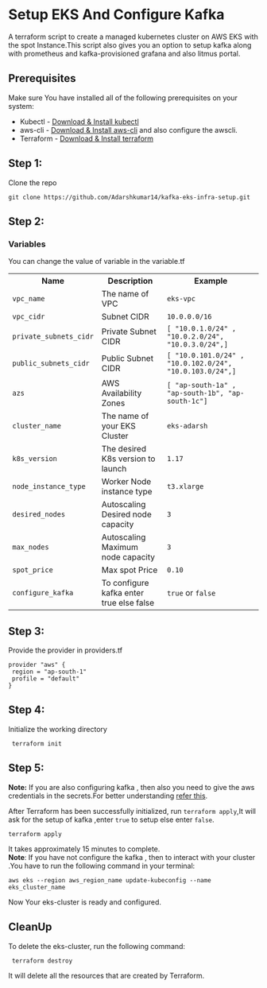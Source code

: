 # Setup EKS And Configure Kafka
A terraform script to create a managed kubernetes cluster on AWS EKS with the spot Instance.This script also gives you an option to setup kafka along with prometheus and kafka-provisioned grafana and also litmus portal.
## Prerequisites
Make sure You have installed all of the following prerequisites on your system:
* Kubectl - [Download & Install kubectl](https://kubernetes.io/docs/tasks/tools/) 
* aws-cli - [Download & Install aws-cli](https://docs.aws.amazon.com/cli/latest/userguide/install-cliv2-windows.html) and also configure the awscli.
* Terraform - [Download & Install terraform](https://www.terraform.io/downloads.html)

## Step 1: 
  Clone the repo
  ```
  git clone https://github.com/Adarshkumar14/kafka-eks-infra-setup.git
  ```
## Step 2:
### Variables
You can change the value of variable in the variable.tf
 <table>
    <tr>
      <th> Name </th>
      <th> Description</th>
      <th> Example </th>
    </tr>
    <tr>
      <td> <code>vpc_name</code> </td>
      <td> The name of VPC</td>
        <td><code>eks-vpc</code> </td>
    </tr>
    <tr>
      <td><code>vpc_cidr</code></td>
      <td> Subnet CIDR</td>
      <td><code>10.0.0.0/16</code></td>
    </tr>
    <tr>
      <td><code>private_subnets_cidr</code></td>
      <td>Private Subnet CIDR</td>
      <td><code>[ "10.0.1.0/24" , "10.0.2.0/24", "10.0.3.0/24",]</code></td>
  </tr>
  <tr>
    <td><code>public_subnets_cidr</code></td>
    <td>Public Subnet CIDR</td>
    <td><code>[ "10.0.101.0/24" , "10.0.102.0/24", "10.0.103.0/24",]</code></td>
  </tr>
  <tr>
    <td><code>azs</code></td>
    <td>AWS Availability Zones</td>
    <td> <code>[ "ap-south-1a" , "ap-south-1b", "ap-south-1c"]</code></td>
  </tr>
  <tr>
    <td><code>cluster_name</code></td>
    <td>The name of your EKS Cluster</td>
    <td><code>eks-adarsh</code></td>
  </tr>
  <tr>
    <td><code>k8s_version</code></td>
    <td>The desired K8s version to launch</td>
    <td><code>1.17</code></td>
  </tr>
  <tr>
    <td><code>node_instance_type</code></td>
    <td>Worker Node instance type</td>
    <td><code>t3.xlarge</code></td>
  </tr>
  <tr>
    <td><code>desired_nodes</code></td>
    <td> Autoscaling Desired node capacity</td>
    <td><code>3</code></td>
  </tr>
  <tr>
    <td><code>max_nodes</code></td>
    <td>Autoscaling Maximum node capacity</td>
    <td><code>3</code></td>
  </tr>
  <tr>
    <td><code>spot_price</code></td>
    <td> Max spot Price</td>
    <td><code>0.10</code></td>
  </tr>
  <tr>
    <td><code>configure_kafka</code></td>
    <td>To configure kafka enter true else false </td>
    <td> <code>true</code> or <code>false</code> </td>
  </tr>
  </table>
  
##  Step 3:
   Provide the provider in providers.tf
   ```
   provider "aws" {
    region = "ap-south-1"
    profile = "default"
}
```
## Step 4:
   Initialize the  working directory
   ```
    terraform init
  ```
## Step 5:
  **Note:** If you are also configuring  kafka , then also you need to give the aws credentials in the secrets.For better understanding [refer this](https://github.com/litmuschaos/test-tools/tree/master/custom/app-setup/kafka).
  
 After Terraform has been successfully initialized, run <code>terraform apply</code>,It will ask for the setup of kafka ,enter <code>true</code> to setup else enter <code>false</code>.
 
```
terraform apply
```
It takes approximately 15 minutes to complete.\
 **Note**: If you have not configure the kafka , then to interact with your cluster .You have to run the following command in your terminal:
  ```
  aws eks --region aws_region_name update-kubeconfig --name eks_cluster_name
 ```
  Now Your eks-cluster is ready and configured.
  
## CleanUp
  To delete the eks-cluster, run the following command:
  ```
   terraform destroy
 ```
It will delete all the resources that are created by Terraform.

